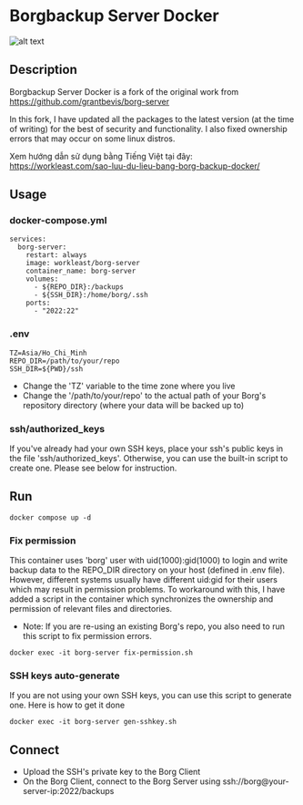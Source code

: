 # Borgbackup Server Docker
![alt text](https://borgbackup.readthedocs.io/en/stable/_static/logo.png "Borgbackup")

## Description

Borgbackup Server Docker is a fork of the original work from https://github.com/grantbevis/borg-server⁠

In this fork, I have updated all the packages to the latest version (at the time of writing) for the best of security and functionality. I also fixed ownership errors that may occur on some linux distros.

Xem hướng dẫn sử dụng bằng Tiếng Việt tại đây: https://workleast.com/sao-luu-du-lieu-bang-borg-backup-docker/

## Usage
### docker-compose.yml
```
services:
  borg-server:
    restart: always
    image: workleast/borg-server
    container_name: borg-server
    volumes:
      - ${REPO_DIR}:/backups
      - ${SSH_DIR}:/home/borg/.ssh
    ports:
      - "2022:22"
```
### .env
```
TZ=Asia/Ho_Chi_Minh
REPO_DIR=/path/to/your/repo
SSH_DIR=${PWD}/ssh
```
- Change the 'TZ' variable to the time zone where you live
- Change the '/path/to/your/repo' to the actual path of your Borg's repository directory (where your data will be backed up to)
### ssh/authorized_keys
If you've already had your own SSH keys, place your ssh's public keys in the file 'ssh/authorized_keys'. Otherwise, you can use the built-in script to create one. Please see below for instruction.
## Run
```
docker compose up -d
```
### Fix permission
This container uses 'borg' user with uid(1000):gid(1000) to login and write backup data to the REPO_DIR directory on your host (defined in .env file). However, different systems usually have different uid:gid for their users which may result in permission problems. To workaround with this, I have added a script in the container which synchronizes the ownership and permission of relevant files and directories.
* Note: If you are re-using an existing Borg's repo, you also need to run this script to fix permission errors.
```
docker exec -it borg-server fix-permission.sh
```
### SSH keys auto-generate
If you are not using your own SSH keys, you can use this script to generate one. Here is how to get it done
```
docker exec -it borg-server gen-sshkey.sh
```
## Connect
- Upload the SSH's private key to the Borg Client
- On the Borg Client, connect to the Borg Server using ssh://borg@your-server-ip:2022/backups
